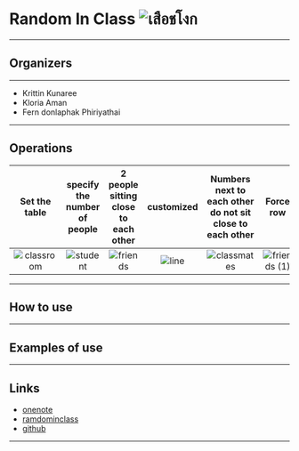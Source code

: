 # Random In Class ![เสือชโงก](https://user-images.githubusercontent.com/71317453/93861076-2619e700-fcea-11ea-9143-d106b355558f.gif)  

--------------------------------------------------------------------------------

## Organizers
--------------------------------------------------------------------------------
* Krittin Kunaree
* Kloria Aman
* Fern donlaphak  Phiriyathai
--------------------------------------------------------------------------------

## Operations

Set the table                                                                                                                 | specify the number of people                                                                                                     | 2 people sitting close to each other                                                                                                      | customized                                                                                                      | Numbers next to each other do not sit close to each other                                                                                                      | Force row                                                                                                                 | Force column                                                                                                                 | random grouping                                                                                                                 | Define a member                                                                                                                 
:----------------------------------------------------------------------------------------------------------------------------: | :-------------------------------------------------------------------------------------------------------------: | :-------------------------------------------------------------------------------------------------------: | :--------------------------------------------------------------------------------------------------------: | :-------------------------------------------------------------------------------------------------------: | :-------------------------------------------------------------------------------------------------------------: | :-------------------------------------------------------------------------------------------------------: | :--------------------------------------------------------------------------------------------------------: |  :---------------:
![classroom](https://user-images.githubusercontent.com/71317453/93663018-ca9fed00-fa8e-11ea-958b-f9fbd8912dbe.png) | ![student](https://user-images.githubusercontent.com/71317453/93663059-22d6ef00-fa8f-11ea-968e-fd97caf4acd5.png) | ![friends](https://user-images.githubusercontent.com/71317453/93663085-59146e80-fa8f-11ea-816b-19c2093eb99d.png) | ![line](https://user-images.githubusercontent.com/71317453/93663124-97aa2900-fa8f-11ea-833e-3fb168f78cc1.png) | ![classmates](https://user-images.githubusercontent.com/71317453/93663165-e35cd280-fa8f-11ea-88d7-c248a53d8652.png) | ![friends (1)](https://user-images.githubusercontent.com/71317453/93663179-fb345680-fa8f-11ea-8da1-c81e4c2e2518.png) | ![convert](https://user-images.githubusercontent.com/71317453/93663214-42bae280-fa90-11ea-85fd-4a9579402558.png) | ![dancing](https://user-images.githubusercontent.com/71317453/93663215-43537900-fa90-11ea-9a5b-f3c7a2b898a9.png) | ![traveler](https://user-images.githubusercontent.com/71317453/93663218-464e6980-fa90-11ea-8a0f-ce28b68856f1.png) 
--------------------------------------------------------------------------------

## How to use
--------------------------------------------------------------------------------

## Examples of use
--------------------------------------------------------------------------------

## Links
*   [onenote]( https://pccstacth-my.sharepoint.com/:o:/g/personal/krittin3821_pccst_ac_th/EuMgTJphT2pMujJgp0I5hbQBByni-M7Wl2bais-vMCXDsg?e=LsZ3kK)
*   [ramdominclass]( https://tuliptgr.github.io/randominclass/)
*   [github]( https://github.com/tuliptgr/randominclass)
--------------------------------------------------------------------------------


